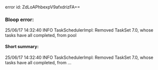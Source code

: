 error id: ZdLoAPhbexpV9afxdrizFA==
### Bloop error:

25/06/17 14:32:40 INFO TaskSchedulerImpl: Removed TaskSet 7.0, whose tasks have all completed, from pool
#### Short summary: 

25/06/17 14:32:40 INFO TaskSchedulerImpl: Removed TaskSet 7.0, whose tasks have all completed, from ...